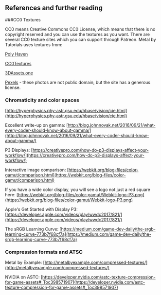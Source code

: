 ## References and further reading

###CC0 Textures

CC0 means Creative Commons CC0 License, which means that there is no copyright reserved and you can use the textures as you want. There are several CC0 texture sites which you can support through Patreon. Metal by Tutorials uses textures from:

[Poly Haven](https://www.patreon.com/polyhaven)

[CC0Textures](https://www.patreon.com/m/ambientCG)

[3DAssets.one](https://www.3dassets.one)

[Pexels](https://www.pexels.com/photo-license/) - these photos are not public domain, but the site has a generous license.

### Chromaticity and color spaces

[http://hyperphysics.phy-astr.gsu.edu/hbase/vision/cie.html](http://hyperphysics.phy-astr.gsu.edu/hbase/vision/cie.html)

Excellent write-up on gamma: [http://blog.johnnovak.net/2016/09/21/what-every-coder-should-know-about-gamma/](http://blog.johnnovak.net/2016/09/21/what-every-coder-should-know-about-gamma/)

P3 Displays: [https://creativepro.com/how-do-p3-displays-affect-your-workflow/](https://creativepro.com/how-do-p3-displays-affect-your-workflow/)

Interactive image comparison: [https://webkit.org/blog-files/color-gamut/comparison.html](https://webkit.org/blog-files/color-gamut/comparison.html)

If you have a wide color display, you will see a logo not just a red square here: [https://webkit.org/blog-files/color-gamut/Webkit-logo-P3.png](https://webkit.org/blog-files/color-gamut/Webkit-logo-P3.png)

Apple's Get Started with Display P3: [https://developer.apple.com/videos/play/wwdc2017/821/](https://developer.apple.com/videos/play/wwdc2017/821/)

The sRGB Learning Curve: [https://medium.com/game-dev-daily/the-srgb-learning-curve-773b7f68cf7a](https://medium.com/game-dev-daily/the-srgb-learning-curve-773b7f68cf7a)

### Compression formats and ATSC

Metal by Example: [http://metalbyexample.com/compressed-textures/](http://metalbyexample.com/compressed-textures/)

NVIDIA on ASTC: [https://developer.nvidia.com/astc-texture-compression-for-game-assets#_Toc398571907](https://developer.nvidia.com/astc-texture-compression-for-game-assets#_Toc398571907)

